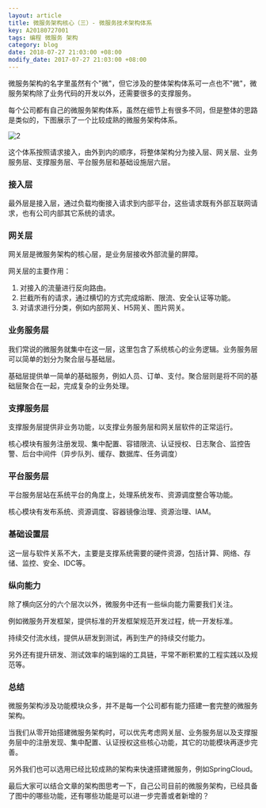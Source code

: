 ```yaml
---
layout: article
title: 微服务架构核心（三）- 微服务技术架构体系
key: A20180727001
tags: 编程 微服务 架构
category: blog
date: 2018-07-27 21:03:00 +08:00
modify_date: 2017-07-27 21:03:00 +08:00
---
```


微服务架构的名字里虽然有个"微"，但它涉及的整体架构体系可一点也不"微"，微服务架构除了业务代码的开发以外，还需要很多的支撑服务。

每个公司都有自己的微服务架构体系，虽然在细节上有很多不同，但是整体的思路是类似的，下图展示了一个比较成熟的微服务架构体系。

<!--more-->

![2](http://ot6uqhsry.bkt.clouddn.com/20180727001.png)

这个体系按照请求接入，由外到内的顺序，将整体架构分为接入层、网关层、业务服务层、支撑服务层、平台服务层和基础设施层六层。

### 接入层

最外层是接入层，通过负载均衡接入请求到内部平台，这些请求既有外部互联网请求，也有公司内部其它系统的请求。

### 网关层

网关层是微服务架构的核心层，是业务层接收外部流量的屏障。

网关层的主要作用：

1. 对接入的流量进行反向路由。
2. 拦截所有的请求，通过横切的方式完成熔断、限流、安全认证等功能。
3. 对请求进行分类，例如内部网关、H5网关、图片网关。

### 业务服务层

我们常说的微服务就集中在这一层，这里包含了系统核心的业务逻辑。业务服务层可以简单的划分为聚合层与基础层。

基础层提供单一简单的基础服务，例如人员、订单、支付。聚合层则是将不同的基础层聚合在一起，完成复杂的业务处理。

### 支撑服务层

支撑服务层提供非业务功能，以支撑业务服务层和网关层软件的正常运行。

核心模块有服务注册发现、集中配置、容错限流、认证授权、日志聚合、监控告警、后台中间件（异步队列、缓存、数据库、任务调度）

### 平台服务层

平台服务层站在系统平台的角度上，处理系统发布、资源调度整合等功能。

核心模块有发布系统、资源调度、容器镜像治理、资源治理、IAM。

### 基础设置层

这一层与软件关系不大，主要是支撑系统需要的硬件资源，包括计算、网络、存储、监控、安全、IDC等。

### 纵向能力

除了横向区分的六个层次以外，微服务中还有一些纵向能力需要我们关注。

例如微服务开发框架，提供标准的开发框架规范开发过程，统一开发标准。

持续交付流水线，提供从研发到测试，再到生产的持续交付能力。

另外还有提升研发、测试效率的端到端的工具链，平常不断积累的工程实践以及规范等。

### 总结

微服务架构涉及功能模块众多，并不是每一个公司都有能力搭建一套完整的微服务架构。

当我们从零开始搭建微服务架构时，可以优先考虑网关层、业务服务层以及支撑服务层中的注册发现、集中配置、认证授权这些核心功能，其它的功能模块再逐步完善。

另外我们也可以选用已经比较成熟的架构来快速搭建微服务，例如SpringCloud。

最后大家可以结合文章的架构图思考一下，自己公司目前的微服务架构，已经具备了图中的哪些功能，还有哪些功能是可以进一步完善或者新增的？



